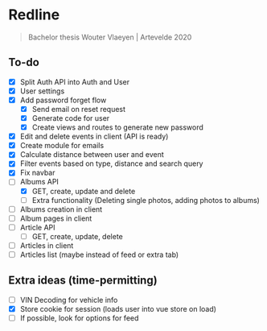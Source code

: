 # Redline
> Bachelor thesis Wouter Vlaeyen | Artevelde 2020

## To-do

- [x] Split Auth API into Auth and User
- [x] User settings
- [x] Add password forget flow
  - [x] Send email on reset request
  - [x] Generate code for user
  - [x] Create views and routes to generate new password
- [x] Edit and delete events in client (API is ready)
- [x] Create module for emails
- [x] Calculate distance between user and event
- [x] Filter events based on type, distance and search query
- [x] Fix navbar
- [ ] Albums API
  - [x] GET, create, update and delete
  - [ ] Extra functionality (Deleting single photos, adding photos to albums)
- [ ] Albums creation in client
- [ ] Album pages in client
- [ ] Article API
  - [ ] GET, create, update, delete
- [ ] Articles in client
- [ ] Articles list (maybe instead of feed or extra tab) 

## Extra ideas (time-permitting)
- [ ] VIN Decoding for vehicle info
- [x] Store cookie for session (loads user into vue store on load)
- [ ] If possible, look for options for feed